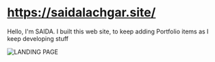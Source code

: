 # https://saidalachgar.site/
Hello, I'm SAIDA. I built this web site, to keep adding Portfolio items as I keep developing stuff

![LANDING PAGE](https://github.com/saidaLachgar/saidalachgar.github.io/blob/master/IMG/Safari%201280x720-SAIDALACHGAR.png?raw=true)
